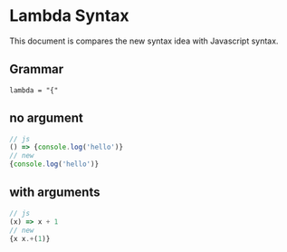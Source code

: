 # Lambda Syntax
This document is compares the new syntax idea with Javascript syntax.

## Grammar
```bnf
lambda = "{" 
```
## no argument 
```js
// js
() => {console.log('hello')}
// new
{console.log('hello')}
```
## with arguments
```js
// js
(x) => x + 1
// new
{x x.+(1)}
```